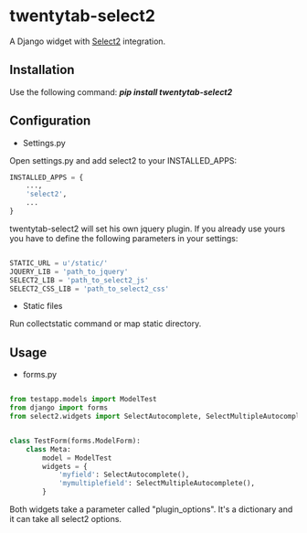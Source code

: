 twentytab-select2
=================

A Django widget with [Select2](http://ivaynberg.github.com/select2/) integration. 

## Installation

Use the following command: <b><i>pip install twentytab-select2</i></b>

## Configuration

- Settings.py

Open settings.py and add select2 to your INSTALLED_APPS:

```py
INSTALLED_APPS = {
    ...,
    'select2',
    ...
}

```

twentytab-select2 will set his own jquery plugin. If you already use yours you have to define the following parameters in your settings:

```py

STATIC_URL = u'/static/'
JQUERY_LIB = 'path_to_jquery'
SELECT2_LIB = 'path_to_select2_js'
SELECT2_CSS_LIB = 'path_to_select2_css'

```
- Static files

Run collectstatic command or map static directory.

## Usage

- forms.py

```py

from testapp.models import ModelTest
from django import forms
from select2.widgets import SelectAutocomplete, SelectMultipleAutocomplete


class TestForm(forms.ModelForm):
    class Meta:
        model = ModelTest
        widgets = {
            'myfield': SelectAutocomplete(),
            'mymultiplefield': SelectMultipleAutocomplete(),
        }


```
Both widgets take a parameter called "plugin_options". It's a dictionary and it can take all select2 options.